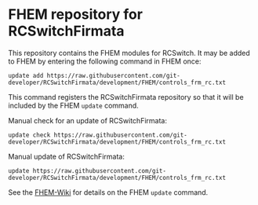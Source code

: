 # FHEM repository for RCSwitchFirmata

This repository contains the FHEM modules for RCSwitch. It may be added to FHEM by entering the following command in FHEM once:
```
update add https://raw.githubusercontent.com/git-developer/RCSwitchFirmata/development/FHEM/controls_frm_rc.txt
```
This command registers the RCSwitchFirmata repository so that it will be included by the FHEM `update` command.

Manual check for an update of RCSwitchFirmata:
```
update check https://raw.githubusercontent.com/git-developer/RCSwitchFirmata/development/FHEM/controls_frm_rc.txt
```

Manual update of RCSwitchFirmata:
```
update https://raw.githubusercontent.com/git-developer/RCSwitchFirmata/development/FHEM/controls_frm_rc.txt
```

See the [FHEM-Wiki](https://wiki.fhem.de/wiki/Update#Repository-Verwaltung) for details on the FHEM `update` command.
